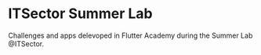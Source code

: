# ITSector Summer Lab
Challenges and apps delevoped in Flutter Academy during the Summer Lab @ITSector.
